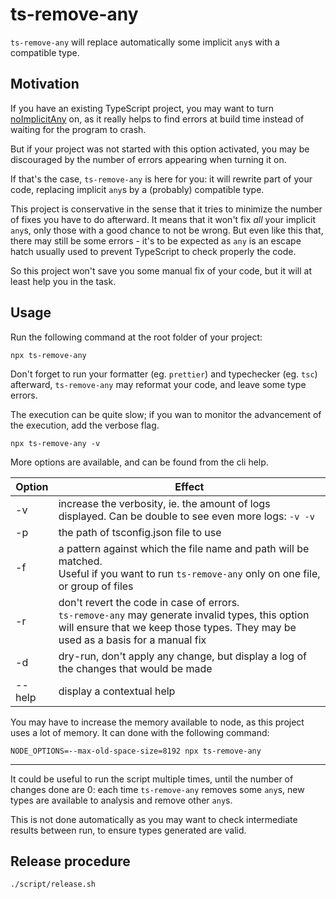 # ts-remove-any

`ts-remove-any` will replace automatically some implicit `any`s with a compatible type.

## Motivation

If you have an existing TypeScript project, you may want to turn [noImplicitAny](https://www.typescriptlang.org/tsconfig#noImplicitAny) on,
as it really helps to find errors at build time instead of waiting for the program to crash.

But if your project was not started with this option activated, you may be discouraged by the number of errors appearing
when turning it on.

If that's the case, `ts-remove-any` is here for you: it will rewrite part of your code, replacing implicit `any`s by a (probably) compatible type.

This project is conservative in the sense that it tries to minimize the number of fixes you have to do afterward.
It means that it won't fix _all_ your implicit `any`s, only those with a good chance to not be wrong.
But even like this that, there may still be some errors - it's to be expected as `any` is an escape hatch usually
used to prevent TypeScript to check properly the code.

So this project won't save you some manual fix of your code, but it will at least help you in the task.

## Usage

Run the following command at the root folder of your project:

```
npx ts-remove-any
```

Don't forget to run your formatter (eg. `prettier`) and typechecker (eg. `tsc`) afterward, `ts-remove-any` may reformat your code, and leave
some type errors.

The execution can be quite slow; if you wan to monitor the advancement of the execution, add the verbose flag.
```
npx ts-remove-any -v
```

More options are available, and can be found from the cli help.

| Option | Effect                                                                                                                                                                                   |
| ------ |------------------------------------------------------------------------------------------------------------------------------------------------------------------------------------------|
| -v     | increase the verbosity, ie. the amount of logs displayed. Can be double to see even more logs: `-v -v`                                                                                   |
| -p     | the path of tsconfig.json file to use                                                                                                                                                    |
| -f     | a pattern against which the file name and path will be matched. <br/>Useful if you want to run `ts-remove-any` only on one file, or group of files                                       |
| -r     | don't revert the code in case of errors. <br/>`ts-remove-any` may generate invalid types, this option will ensure that we keep those types. They may be used as a basis for a manual fix |
| -d     | dry-run, don't apply any change, but display a log of the changes that would be made                                                                                                     |
| --help | display a contextual help                                                                                                                                                                |


You may have to increase the memory available to node, as this project uses a lot of memory.
It can done with the following command:
```
NODE_OPTIONS=--max-old-space-size=8192 npx ts-remove-any
```

---

It could be useful to run the script multiple times, until the number of changes done are 0:
each time `ts-remove-any` removes some `any`s, new types are available to analysis and remove other `any`s.

This is not done automatically as you may want to check intermediate results between run, to ensure types generated are valid.


## Release procedure

```
./script/release.sh
```
